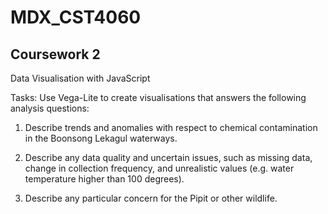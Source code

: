 # MDX_CST4060

## Coursework 2
Data Visualisation with JavaScript

Tasks: Use Vega-Lite to create visualisations that answers the
following analysis questions:

1. Describe trends and anomalies with respect to chemical contamination in the
Boonsong Lekagul waterways.

2. Describe any data quality and uncertain issues, such as missing data, change in
collection frequency, and unrealistic values (e.g. water temperature higher than 100
degrees).

3. Describe any particular concern for the Pipit or other wildlife.
